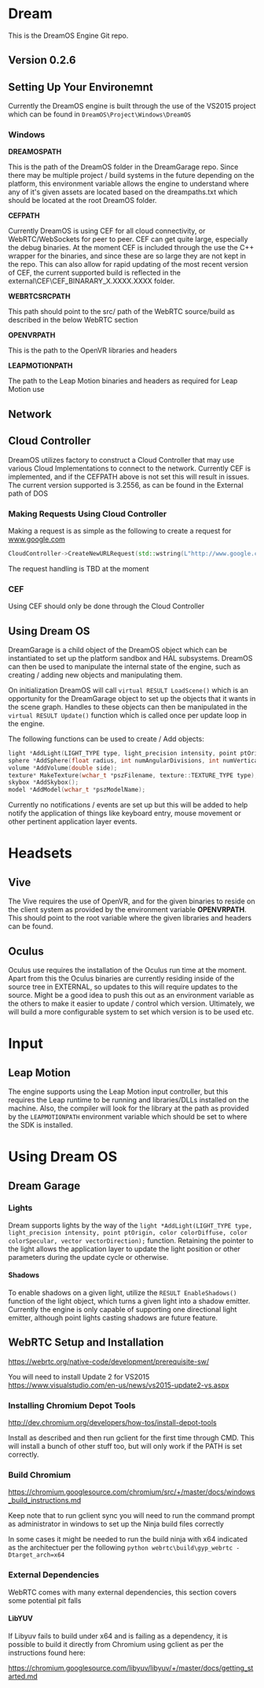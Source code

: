 # Dream

This is the DreamOS Engine Git repo. 

## Version 0.2.6

## Setting Up Your Environemnt 

Currently the DreamOS engine is built through the use of the VS2015 project which can be found in `DreamOS\Project\Windows\DreamOS`

### Windows

**DREAMOSPATH**

This is the path of the DreamOS folder in the DreamGarage repo. Since there may be multiple project / build systems in the future depending on the platform, this environment variable allows the engine to understand where any of it's given assets are located based on the dreampaths.txt which should be located at the root DreamOS folder. 

**CEFPATH**

Currently DreamOS is using CEF for all cloud connectivity, or WebRTC/WebSockets for peer to peer.  CEF can get quite large, especially the debug binaries.  At the moment CEF is included through the use the C++ wrapper for the binaries, and since these are so large they are not kept in the repo.  This can also allow for rapid updating of the most recent version of CEF, the current supported build is reflected in the external\CEF\CEF_BINARARY_X.XXXX.XXXX folder.


**WEBRTCSRCPATH**

This path should point to the src/ path of the WebRTC source/build as described in the below WebRTC section

**OPENVRPATH**

This is the path to the OpenVR libraries and headers

**LEAPMOTIONPATH**

The path to the Leap Motion binaries and headers as required for Leap Motion use


## Network

## Cloud Controller

DreamOS utilizes factory to construct a Cloud Controller that may use various Cloud Implementations to connect to the network.  Currently CEF is implemented, and if the CEFPATH above is not set this will result in issues.  The current version supported is 3.2556, as can be found in the External path of DOS

### Making Requests Using Cloud Controller

Making a request is as simple as the following to create a request for www.google.com


```c++
CloudController->CreateNewURLRequest(std::wstring(L"http://www.google.com"));
```

The request handling is TBD at the moment

### CEF

Using CEF should only be done through the Cloud Controller


## Using Dream OS 

DreamGarage is a child object of the DreamOS object which can be instantiated to set up the platform sandbox and HAL subsystems.  DreamOS can then be used to manipulate the internal state of the engine, such as creating / adding new objects and manipulating them.  

On initialization DreamOS will call `virtual RESULT LoadScene()` which is an opportunity for the DreamGarage object to set up the objects that it wants in the scene graph.  Handles to these objects can then be manipulated in the `virtual RESULT Update()` function which is called once per update loop in the engine.

The following functions can be used to create / Add objects:

```c++
light *AddLight(LIGHT_TYPE type, light_precision intensity, point ptOrigin, color colorDiffuse, color colorSpecular, vector vectorDirection);
sphere *AddSphere(float radius, int numAngularDivisions, int numVerticalDivisions);
volume *AddVolume(double side);
texture* MakeTexture(wchar_t *pszFilename, texture::TEXTURE_TYPE type);
skybox *AddSkybox();
model *AddModel(wchar_t *pszModelName);
```

Currently no notifications / events are set up but this will be added to help notify the application of things like keyboard entry, mouse movement or other pertinent application layer events.

# Headsets 

## Vive

The Vive requires the use of OpenVR, and for the given binaries to reside on the client system as provided by the environment variable **OPENVRPATH**.  This should point to the root variable where the given libraries and headers can be found.

## Oculus

Oculus use requires the installation of the Oculus run time at the moment.  Apart from this the Oculus binaries are currently residing inside of the source tree in EXTERNAL, so updates to this will require updates to the source.  Might be a good idea to push this out as an environment variable as the others to make it easier to update / control which version.  Ultimately, we will build a more configurable system to set which version is to be used etc. 

# Input

## Leap Motion

The engine supports using the Leap Motion input controller, but this requires the Leap runtime to be running and libraries/DLLs installed on the machine.  Also, the compiler will look for the library at the path as provided by the `LEAPMOTIONPATH` environment variable which should be set to where the SDK is installed.

# Using Dream OS

## Dream Garage

### Lights

Dream supports lights by the way of the `light *AddLight(LIGHT_TYPE type, light_precision intensity, point ptOrigin, color colorDiffuse, color colorSpecular, vector vectorDirection);` function.  Retaining the pointer to the light allows the application layer to update the light position or other parameters during the update cycle or otherwise.

#### Shadows

To enable shadows on a given light, utilize the `RESULT EnableShadows()` function of the light object, which turns a given light into a shadow emitter.  Currently the engine is only capable of supporting one directional light emitter, although point lights casting shadows are future feature. 

## WebRTC Setup and Installation

https://webrtc.org/native-code/development/prerequisite-sw/

You will need to install Update 2 for VS2015 https://www.visualstudio.com/en-us/news/vs2015-update2-vs.aspx

### Installing Chromium Depot Tools

http://dev.chromium.org/developers/how-tos/install-depot-tools

Install as described and then run gclient for the first time through CMD.  This will install a bunch of other stuff too, but will only work if the PATH is set correctly.  

###  Build Chromium

https://chromium.googlesource.com/chromium/src/+/master/docs/windows_build_instructions.md

Keep note that to run gclient sync you will need to run the command prompt as administrator in windows to set up the Ninja build files correctly

In some cases it might be needed to run the build ninja with x64 indicated as the architectuer per the following `python webrtc\build\gyp_webrtc -Dtarget_arch=x64`

### External Dependencies 

WebRTC comes with many external dependencies, this section covers some potential pit falls

#### LibYUV

If Libyuv fails to build under x64 and is failing as a dependency, it is possible to build it directly from Chromium using gclient as per the instructions found here:

https://chromium.googlesource.com/libyuv/libyuv/+/master/docs/getting_started.md

